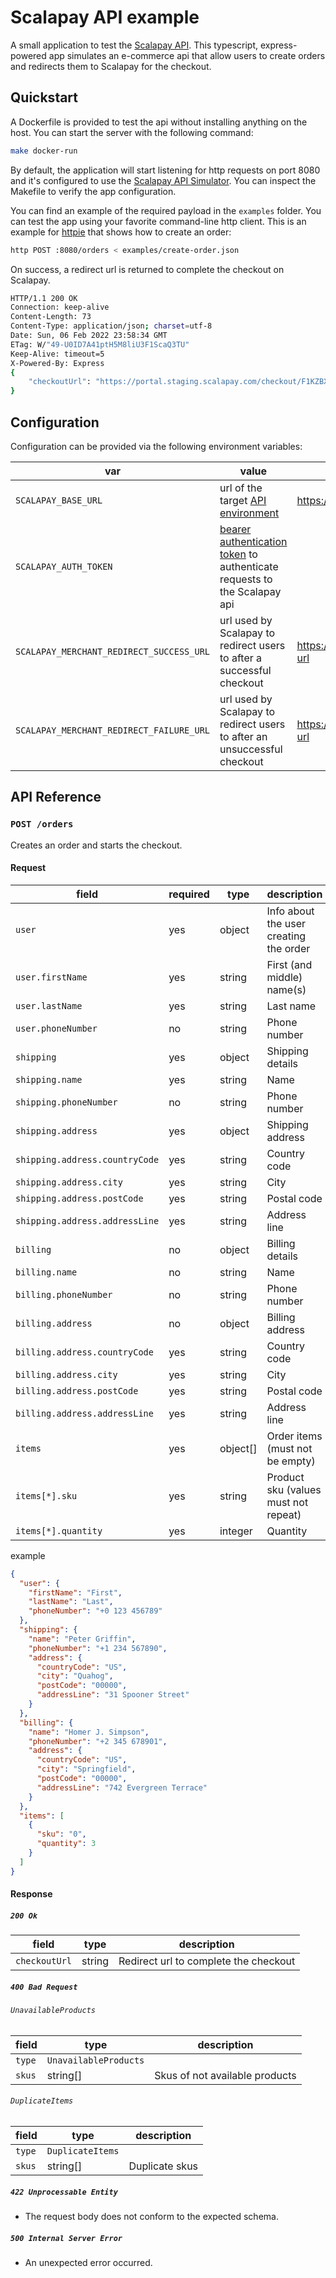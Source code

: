 # Scalapay API example

A small application to test the [Scalapay API](https://developers.scalapay.com/reference/get-started-with-our-apis). This typescript, express-powered app simulates an e-commerce api that allow users to create orders and redirects them to Scalapay for the checkout.

## Quickstart

A Dockerfile is provided to test the api without installing anything on the host. You can start the server with the following command:

```sh
make docker-run
```

By default, the application will start listening for http requests on port 8080 and it's configured to use the [Scalapay API Simulator](https://developers.scalapay.com/reference/api-simulator). You can inspect the Makefile to verify the app configuration.

You can find an example of the required payload in the `examples` folder. You can test the app using your favorite command-line http client.
This is an example for [httpie](https://httpie.io/) that shows how to create an order:

```sh
http POST :8080/orders < examples/create-order.json
```

On success, a redirect url is returned to complete the checkout on Scalapay.

```sh
HTTP/1.1 200 OK
Connection: keep-alive
Content-Length: 73
Content-Type: application/json; charset=utf-8
Date: Sun, 06 Feb 2022 23:58:34 GMT
ETag: W/"49-U0ID7A41ptH5M8liU3F1ScaQ3TU"
Keep-Alive: timeout=5
X-Powered-By: Express
{
    "checkoutUrl": "https://portal.staging.scalapay.com/checkout/F1KZBXEWAD"
}
```

## Configuration

Configuration can be provided via the following environment variables:

| var                                      | value                                                                                                                                    | example                                         |
| ---------------------------------------- | ---------------------------------------------------------------------------------------------------------------------------------------- | ----------------------------------------------- |
| `SCALAPAY_BASE_URL`                      | url of the target [API environment](https://developers.scalapay.com/reference/get-started-with-our-apis)                                 | https://api.api.scalapay.com                    |
| `SCALAPAY_AUTH_TOKEN`                    | [bearer authentication token](https://developers.scalapay.com/reference/api-authentication) to authenticate requests to the Scalapay api |
| `SCALAPAY_MERCHANT_REDIRECT_SUCCESS_URL` | url used by Scalapay to redirect users to after a successful checkout                                                                    | https://portal.staging.scalapay.com/success-url |
| `SCALAPAY_MERCHANT_REDIRECT_FAILURE_URL` | url used by Scalapay to redirect users to after an unsuccessful checkout                                                                 | https://portal.staging.scalapay.com/failure-url |

## API Reference

### `POST /orders`

Creates an order and starts the checkout.

#### Request

| field                          | required | type     | description                            |
| ------------------------------ | -------- | -------- | -------------------------------------- |
| `user`                         | yes      | object   | Info about the user creating the order |
| `user.firstName`               | yes      | string   | First (and middle) name(s)             |
| `user.lastName`                | yes      | string   | Last name                              |
| `user.phoneNumber`             | no       | string   | Phone number                           |
| `shipping`                     | yes      | object   | Shipping details                       |
| `shipping.name`                | yes      | string   | Name                                   |
| `shipping.phoneNumber`         | no       | string   | Phone number                           |
| `shipping.address`             | yes      | object   | Shipping address                       |
| `shipping.address.countryCode` | yes      | string   | Country code                           |
| `shipping.address.city`        | yes      | string   | City                                   |
| `shipping.address.postCode`    | yes      | string   | Postal code                            |
| `shipping.address.addressLine` | yes      | string   | Address line                           |
| `billing`                      | no       | object   | Billing details                        |
| `billing.name`                 | no       | string   | Name                                   |
| `billing.phoneNumber`          | no       | string   | Phone number                           |
| `billing.address`              | no       | object   | Billing address                        |
| `billing.address.countryCode`  | yes      | string   | Country code                           |
| `billing.address.city`         | yes      | string   | City                                   |
| `billing.address.postCode`     | yes      | string   | Postal code                            |
| `billing.address.addressLine`  | yes      | string   | Address line                           |
| `items`                        | yes      | object[] | Order items (must not be empty)        |
| `items[*].sku`                 | yes      | string   | Product sku (values must not repeat)   |
| `items[*].quantity`            | yes      | integer  | Quantity                               |

example

```json
{
  "user": {
    "firstName": "First",
    "lastName": "Last",
    "phoneNumber": "+0 123 456789"
  },
  "shipping": {
    "name": "Peter Griffin",
    "phoneNumber": "+1 234 567890",
    "address": {
      "countryCode": "US",
      "city": "Quahog",
      "postCode": "00000",
      "addressLine": "31 Spooner Street"
    }
  },
  "billing": {
    "name": "Homer J. Simpson",
    "phoneNumber": "+2 345 678901",
    "address": {
      "countryCode": "US",
      "city": "Springfield",
      "postCode": "00000",
      "addressLine": "742 Evergreen Terrace"
    }
  },
  "items": [
    {
      "sku": "0",
      "quantity": 3
    }
  ]
}
```

#### Response

##### `200 Ok`

| field         | type   | description                           |
| ------------- | ------ | ------------------------------------- |
| `checkoutUrl` | string | Redirect url to complete the checkout |

##### `400 Bad Request`

###### `UnavailableProducts`

| field  | type                  | description                    |
| ------ | --------------------- | ------------------------------ |
| `type` | `UnavailableProducts` |                                |
| `skus` | string[]              | Skus of not available products |

###### `DuplicateItems`

| field  | type             | description    |
| ------ | ---------------- | -------------- |
| `type` | `DuplicateItems` |                |
| `skus` | string[]         | Duplicate skus |

##### `422 Unprocessable Entity`

- The request body does not conform to the expected schema.

##### `500 Internal Server Error`

- An unexpected error occurred.
